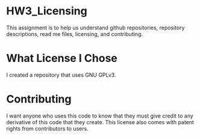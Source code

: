 # HW3_Licensing
This assignment is to help us understand github repositories, repository descriptions, read me files, licensing, and contributing.
# What License I Chose
I created a repository that uses GNU GPLv3. 
# Contributing
I want anyone who uses this code to know that they must give credit to any derivative of this code that they create. This license also comes with patent rights from contributors to users.
